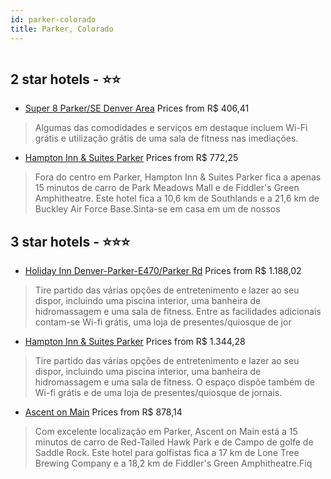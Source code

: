 ```yaml
---
id: parker-colorado
title: Parker, Colorado
---
```


<center><img src="https://i.travelapi.com/hotels/1000000/900000/892800/892734/50d760a6_z.jpg" alt="" /></center>


##  2 star hotels - ⭐️⭐️

-    [Super 8 Parker/SE Denver Area](https://us.hurb.com/hotels/parker/super-8-parker-se-denver-area-HT-4Q05?cmp=18055) Prices from R$ 406,41
   > Algumas das comodidades e serviços em destaque incluem Wi-Fi grátis e utilização grátis de uma sala de fitness nas imediações.
-    [Hampton Inn & Suites Parker](https://us.hurb.com/hotels/parker/hampton-inn-suites-parker-HT-ATWD?cmp=18055) Prices from R$ 772,25
   > Fora do centro em Parker, Hampton Inn & Suites Parker fica a apenas 15 minutos de carro de Park Meadows Mall e de Fiddler's Green Amphitheatre.  Este hotel fica a 10,6 km de Southlands e a 21,6 km de Buckley Air Force Base.Sinta-se em casa em um de nossos

##  3 star hotels - ⭐️⭐️⭐️

-    [Holiday Inn Denver-Parker-E470/Parker Rd](https://us.hurb.com/hotels/parker/holiday-inn-denver-parker-e470-parker-rd-HT-IT6G?cmp=18055) Prices from R$ 1.188,02
   > Tire partido das várias opções de entretenimento e lazer ao seu dispor, incluindo uma piscina interior, uma banheira de hidromassagem e uma sala de fitness. Entre as facilidades adicionais contam-se Wi-fi grátis, uma loja de presentes/quiosque de jor
-    [Hampton Inn & Suites Parker](https://us.hurb.com/hotels/parker/hampton-inn-suites-parker-HT-MU3J?cmp=18055) Prices from R$ 1.344,28
   > Tire partido das várias opções de entretenimento e lazer ao seu dispor, incluindo uma piscina interior, uma banheira de hidromassagem e uma sala de fitness. O espaço dispõe também de Wi-fi grátis e de uma loja de presentes/quiosque de jornais.
-    [Ascent on Main](https://us.hurb.com/hotels/parker/ascent-on-main-HT-NXPL?cmp=18055) Prices from R$ 878,14
   > Com excelente localização em Parker, Ascent on Main está a 15 minutos de carro de Red-Tailed Hawk Park e de Campo de golfe de Saddle Rock.  Este hotel para golfistas fica a 17 km de Lone Tree Brewing Company e a 18,2 km de Fiddler's Green Amphitheatre.Fiq
